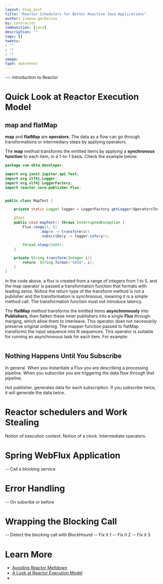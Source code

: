 ```yaml
---
layout: blog_post
title: "Reactor Schedulers for Better Reactive Java Applications"
author: jimena-garbarino
by: contractor
communities: [java]
description: ""
tags: []
tweets:
- ""
- ""
- ""
image:
type: awareness
---
```



--- introduction to Reactor
# Quick Look at Reactor Execution Model

## map and flatMap

**map** and **flatMap** are **operators**. The data as a flow can go through transformations or intermediary steps by applying operators.

The **map** method transforms the emitted items by applying a **synchronous function** to each item, in a 1-to-1 basis. Check the example below:

```java
package com.okta.developer;

import org.junit.jupiter.api.Test;
import org.slf4j.Logger;
import org.slf4j.LoggerFactory;
import reactor.core.publisher.Flux;


public class MapTest {

    private static Logger logger = LoggerFactory.getLogger(OperatorsTest.class);

    @Test
    public void mapTest() throws InterruptedException {
        Flux.range(1, 5)
                .map(v -> transform(v))
                .subscribe(y -> logger.info(y));

        Thread.sleep(5000);
    }

    private String transform(Integer i){
        return  String.format("%03d", i);
    }
}
```

In the code above, a flux is created from a range of integers from 1 to 5, and the map operator is passed a transformation function that formats with leading zeros. Notice the return type of the transform method is not a publisher and the transformation is synchronous, meaning it is a simple method call. The transformation function must not introduce latency.


The **flatMap** method transforms the emitted items **asynchronously** into **Publishers**, then flatten these inner publishers into a single **Flux** through merging, which allow them to interleave. This operator does not necessarily preserve original ordering. The mapper function passed to flatMap transforms the input sequence into N sequences. This operator is suitable for running an asynchronous task for each item. For example:

```java
```



## Nothing Happens Until You Subscribe

In general.
When you instantiate a Flux you are describing a processing pipeline.
When you subscribe you are triggering the data flow through that pipeline.

Hot publisher, generates data for each subscription. If you subscribe twice, it will generate the data twice.

# Reactor schedulers and Work Stealing
Notion of execution context.
Notion of a clock.
Intermediate operators.


# Spring WebFlux Application

-- Call a blocking service



# Error Handling

-- On subsribe or before

# Wrapping the Blocking Call

-- Detect the blocking call with BlockHound
-- Fix it 1
-- Fix it 2
-- Fix it 3

# Learn More

- [Avoiding Reactor Meltdown](https://www.youtube.com/watch?v=xCu73WVg8Ps)
- [A Look at Reactor Execution Model](https://www.youtube.com/watch?v=sNgTTcG-fEU)
- []()
